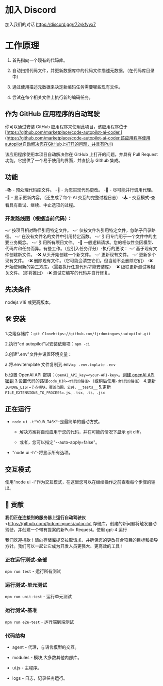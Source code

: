 # 加入 Discord

加入我们的对话 <https://discord.gg/r72ykfvyx7>

# 工作原理

1.  首先指向一个现有的代码库。

2.  自动扫描代码文件，并更新数据库中的代码文件描述元数据。（在代码库目录中）&#x20;

3.  通过使用描述元数据来决定新编码任务需要哪些现有文件。&#x20;

4.  尝试在每个相关文件上执行新的编码任务。

## 作为 GitHub 应用程序的自动驾驶

你可以通过安装 GitHub 应用程序来使用此项目，该应用程序位于 [https://github.com/marketplace/code-autopilot-ai-coder.](https://github.com/marketplace/code-autopilot-ai-coder.该应用程序使用autopilot自动解决您在GitHub上打开的问题，并具有Pull)

该应用程序使用本项目自动解决你在 GitHub 上打开的问题，并具有 Pull Request 功能。它提供了一个易于使用的界面，并直接与 Github 集成。

## 功能

-📚 - 预处理代码库文件。
-🤖 - 为您实现代码更改。
-🚀 - 尽可能并行调用代理。
-📝 - 显示更新内容。（还生成了每个 AI 交互的完整过程日志）
-🕹️ - 交互模式-查看具有重试、继续、中止选项的过程。

### 开发路线图（根据当前代码）：

-✅ 按项目相对路径引用特定文件。
-✅ 仅按文件名引用特定文件，忽略子目录路径。
-✅ 在没有文件名的文件中引用特定函数。
-✅ 引用专门用于一个文件中的主要业务概念。
-✅ 引用所有项目文件。
-🤔 一般逻辑请求。您的相似性会因模型、代码库和任务而异。有些工作。（应引入任务评分）-执行的更改：
-✅ 基于现有文件创建新文件。
-❌ 从头开始创建一个新文件。
-✅ 更新现有文件。
-✅ 更新多个现有文件。
-❌ 删除现有文件。（它可能会清空它们，但当前不会删除它们）
-❌ 开始使用新的第三方库。（需要执行任意代码才能安装库）
-❌ 级联更新测试等相关文件。（即将推出）
-❌ 测试它编写的代码并自行修复。

## 先决条件

nodejs v18 或更高版本。

## 🛠️ 安装

1.克隆存储库：`git Clonehttps://github.com/fjrdomingues/autopilot.git`&#x20;

2.执行"cd autopilot"以安装依赖项：`npm -ci`&#x20;

3.创建".env"文件并设置环境变量：&#x20;

&#x20; a.将.env.template 文件复制到.env:`cp .env.tmplate .env`&#x20;

&#x20; b.设置 OpenAI API 密钥：`OpenAI_API_key=<your-API-key>`。[创建 openAI API 密钥](https://platform.openai.com/account/api-keys) 3.设置代码的路径`code_DIR=<代码的路径>`（或稍后使用`-d代码的路径`） 4.更新`IGNORE_LIST=节点模块，覆盖范围，公共，__tests__` 5.更新`FILE_EXTENSIONS_TO_PROCESS=.js、.tsx、.ts、.jsx`

## 正在运行

- `node ui -t"YOUR_TASK"`-是最简单的启动方式。

    - 解决方案将自动应用于您的代码，并在可能的情况下显示 git diff。

    - 或者，您可以指定"--auto-apply\=false"。

- "node ui -h"-将显示所有选项。

## 交互模式

使用"node ui -i"作为交互模式，在这里您可以在继续操作之前查看每个步骤的输出。

## 🤝 贡献

**我们正在连接到的服务器上运行自动驾驶仪**<https://github.com/fjrdomingues/autopilot 存储库。创建的新问题将触发自动驾驶，并创建一个带有提案的新Pull> Request。使用 gpt-4 运行

我们欢迎捐款！请向存储库提交拉取请求，并确保您的更改符合项目的目标和指导方针。我们可以一起让它成为开发人员更强大、更高效的工具！

### 正在运行测试-全部

`npm run test` - 运行所有测试

### 运行测试-单元测试

`npm run unit-test` - 运行单元测试

### 运行测试-基准

`npm run e2e-test` - 运行端到端测试

### 代码结构

- agent - 代理，与语言模型的交互。

- modules - 模块,大多数其他内部库。

- ui.js - 主程序。

- logs - 日志，记录任务运行。

